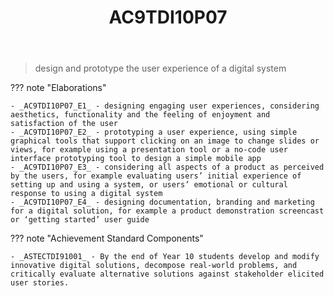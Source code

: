 ﻿---
backlinks:
- title: DIG101A-2024
  url: /memex/sense/Teaching/Implementation/2024/DIG101A/dig101a-2024.html
- title: Learning Areas
  url: /memex/sense/Teaching/Curriculum/v9/v9-learning-areas.html
tags: australian-curriculum
title: AC9TDI10P07
type: note
---
> design and prototype the user experience of a digital system

??? note "Elaborations"

	- _AC9TDI10P07_E1_ - designing engaging user experiences, considering aesthetics, functionality and the feeling of enjoyment and satisfaction of the user
	- _AC9TDI10P07_E2_ - prototyping a user experience, using simple graphical tools that support clicking on an image to change slides or views, for example using a presentation tool or a no-code user interface prototyping tool to design a simple mobile app
	- _AC9TDI10P07_E3_ - considering all aspects of a product as perceived by the users, for example evaluating users’ initial experience of setting up and using a system, or users’ emotional or cultural response to using a digital system
	- _AC9TDI10P07_E4_ - designing documentation, branding and marketing for a digital solution, for example a product demonstration screencast or ‘getting started’ user guide
??? note "Achievement Standard Components"

	- _ASTECTDI91001_ - By the end of Year 10 students develop and modify innovative digital solutions, decompose real-world problems, and critically evaluate alternative solutions against stakeholder elicited user stories.